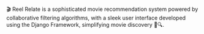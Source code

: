 🎬 Reel Relate is a sophisticated movie recommendation system powered by collaborative filtering algorithms, with a sleek user interface developed using the Django Framework, simplifying movie discovery 🎥🔍.


